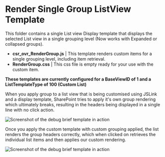 Render Single Group ListView Template
================


This folder contains a single List view Display template that displays the selected List view in a single grouping level (Now works with Expanded or collapsed groups).

* __csr_ovr_RenderGroup.js__             | This template renders custom items for a single grouping level, including item retrieval.
* __RenderGroup.css__			 | This css file is empty ready for your use with the custom item.


**These templates are currently configured for a BaseViewID of 1 and a ListTemplateType of 100 (Custom List)**

When you apply group to a list view that is being customised using JSLink and a display template, SharePoint tries to apply it's own group rendering which ultimately breaks, resulting in the headers being displayed in a single line with no click action.

![Screenshot of the debug brief template in action](https://raw.githubusercontent.com/SPCSR/DisplayTemplates/master/JavaScript%20Display%20Templates%20(JSLink)/Grouping%20ListView%20Template/images/GroceryList3.png)


Once you apply the custom template with custom grouping applied, the list renders the group headers correctly, which when clicked on retrieves the individual list items and then applies our custom rendering.

![Screenshot of the debug brief template in action](https://raw.githubusercontent.com/SPCSR/DisplayTemplates/master/JavaScript%20Display%20Templates%20(JSLink)/Grouping%20ListView%20Template/images/GroceryList4.png)

